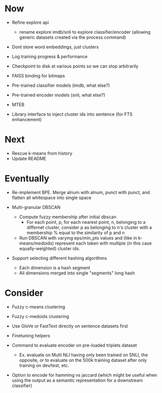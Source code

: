# Now

- Refine explore api
    - rename explore imdb/snli to explore classifier/encoder (allowing generic
      datasets created via the process command)

- Dont store word embeddings, just clusters
- Log training progress & performance
- Checkpoint to disk at various points so we can stop arbitrarily

- FAISS binding for bitmaps
- Pre-trained classifier models (imdb, what else?)
- Pre-trained encoder models (snli, what else?)

- MTEB
- Library interface to inject cluster ids into sentence (for FTS enhancement)

# Next

- Rescue k-means from history
- Update README

# Eventually

- Re-implement BPE. Merge alnum with alnum, punct with punct, and flatten all
  whitespace into single space

- Multi-granular DBSCAN
    - Compute fuzzy membership after initial dbscan
        - For each point, p, for each nearest point, n, belonging to a differnet
          cluster, consider p as belonging to n's cluster with a membership %
          equal to the similarity of p and n
    - Run DBSCAN with varying eps/min_pts values and (like in k-means/medoids)
      represent each token with multiple (in this case equally-weighted) cluster
      ids.

- Support selecting different hashing algorithms
    - Each dimension is a hash segment
    - All dimensions merged into single "segments" long hash

# Consider

- Fuzzy c-means clustering
- Fuzzy c-medoids clustering

- Use GloVe or FastText directly on sentence datasets first
- Finetuning helpers

- Command to evaluate encoder on pre-loaded triplets dataset
    - Ex. evaluate on Multi NLI having only been trained on SNLI, the opposite,
      or to evaluate on the 500k training dataset after only training on
      dev/test, etc.

- Option to encode for hamming vs jaccard (which might be useful when using the
  output as a semantic representation for a downstream classifier)
